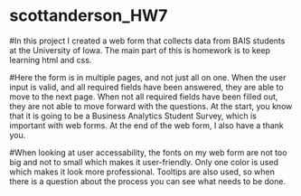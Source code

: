 # scottanderson_HW7

#In this project I created a web form that collects data from BAIS students at the University of Iowa. The main part of this is homework is to keep learning html and css. 

#Here the form is in multiple pages, and not just all on one. When the user input is valid, and all required fields have been answered, they are able to move to the next page. When not all required fields have been filled out, they are not able to move forward with the questions. At the start, you know that it is going to be a Business Analytics Student Survey, which is important with web forms. At the end of the web form, I also have a thank you.

#When looking at user accessability, the fonts on my web form are not too big and not to small which makes it user-friendly. Only one color is used which makes it look more professional. Tooltips are also used, so when there is a question about the process you can see what needs to be done.
